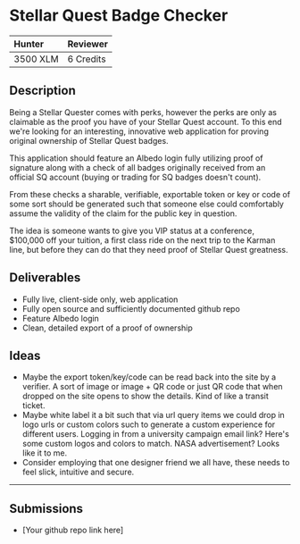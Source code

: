 # Stellar Quest Badge Checker

| Hunter | Reviewer
| :- | :-
| 3500 XLM | 6 Credits

## Description

Being a Stellar Quester comes with perks, however the perks are only as claimable as the proof you have of your Stellar Quest account. To this end we're looking for an interesting, innovative web application for proving original ownership of Stellar Quest badges.

This application should feature an Albedo login fully utilizing proof of signature along with a check of all badges originally received from an official SQ account (buying or trading for SQ badges doesn't count).

From these checks a sharable, verifiable, exportable token or key or code of some sort should be generated such that someone else could comfortably assume the validity of the claim for the public key in question.

The idea is someone wants to give you VIP status at a conference, $100,000 off your tuition, a first class ride on the next trip to the Karman line, but before they can do that they need proof of Stellar Quest greatness.

## Deliverables

- Fully live, client-side only, web application 
- Fully open source and sufficiently documented github repo
- Feature Albedo login
- Clean, detailed export of a proof of ownership

## Ideas

- Maybe the export token/key/code can be read back into the site by a verifier. A sort of image or image + QR code or just QR code that when dropped on the site opens to show the details. Kind of like a transit ticket.
- Maybe white label it a bit such that via url query items we could drop in logo urls or custom colors such to generate a custom experience for different users. Logging in from a university campaign email link? Here's some custom logos and colors to match. NASA advertisement? Looks like it to me.
- Consider employing that one designer friend we all have, these needs to feel slick, intuitive and secure.

---

## Submissions
- [Your github repo link here]